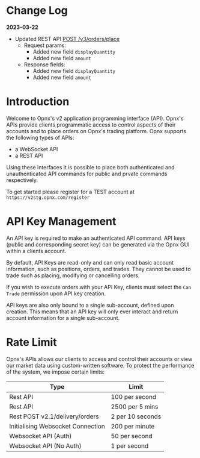 # Change Log
**2023-03-22**

* Updated REST API [POST /v3/orders/place](#post-v3-orders-place)
    * Request params:
        * Added new field `displayQuantity`
        * Added new field `amount`
    * Response fields:
        * Added new field `displayQuantity`
        * Added new field `amount`


# Introduction

Welcome to Opnx's v2 application programming interface (API). Opnx's APIs provide clients programmatic access to control aspects of their accounts and to place orders on Opnx's trading platform. Opnx supports the following types of APIs:

* a WebSocket API
* a REST API

Using these interfaces it is possible to place both authenticated and unauthenticated API commands for public and prvate commands respectively.

To get started please register for a TEST account at `https://v2stg.opnx.com/register`


# API Key Management

An API key is required to make an authenticated API command.  API keys (public and corresponding secret key) can be generated via the Opnx GUI within a clients account. 

By default, API Keys are read-only and can only read basic account information, such as positions, orders, and trades. They cannot be used to trade such as placing, modifying or cancelling orders.

If you wish to execute orders with your API Key, clients must select the `Can Trade` permission upon API key creation.

API keys are also only bound to a single sub-account, defined upon creation. This means that an API key will only ever interact and return account information for a single sub-account.

# Rate Limit

Opnx's APIs allows our clients to access and control their accounts or view our market data using custom-written software. To protect the performance of the system, we impose certain limits:

Type                              |                            Limit |
--------------------------------- | -------------------------------- |
Rest API                          |                   100 per second |
Rest API                          |                  2500 per 5 mins |
Rest POST v2.1/delivery/orders    |                 2 per 10 seconds |
Initialising Websocket Connection |                   200 per minute |
Websocket API (Auth)              |                    50 per second |
Websocket API (No Auth)           |                     1 per second |
